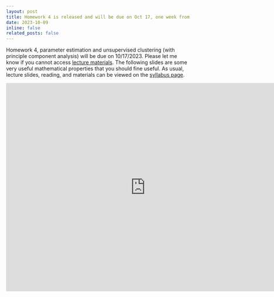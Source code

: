 ```yaml
---
layout: post
title: Homework 4 is released and will be due on Oct 17, one week from the Oct 10 lecture.
date: 2023-10-09
inline: false
related_posts: false
---
```


Homework 4, parameter estimation and unsupervised clustering (with principle component analysis) will be due on 10/17/2023. Please let me know if you cannot access [lecture materials](https://docs.google.com/presentation/d/1fOjbqGd333oUAFzxR2szUMxJ6ELgrgeWaQ9jK3YF1nU). The following slides are some very useful mathematical properties that you should fine useful. As usual, lecture slides, reading, and materials can be viewed on the [syllabus page](../../syllabus/).

<iframe src="https://docs.google.com/presentation/d/e/2PACX-1vRSuR5fOfuSzFpMQ6YoP6LNwJEZLz5LgiaVv6WbbNfd65bEnhonfOh7dK1MiNiJfyf7pDTE5WRmCJxw/embed?start=false&loop=false&delayms=3000" frameborder="0" width="760" height="569" allowfullscreen="true" mozallowfullscreen="true" webkitallowfullscreen="true"></iframe>


